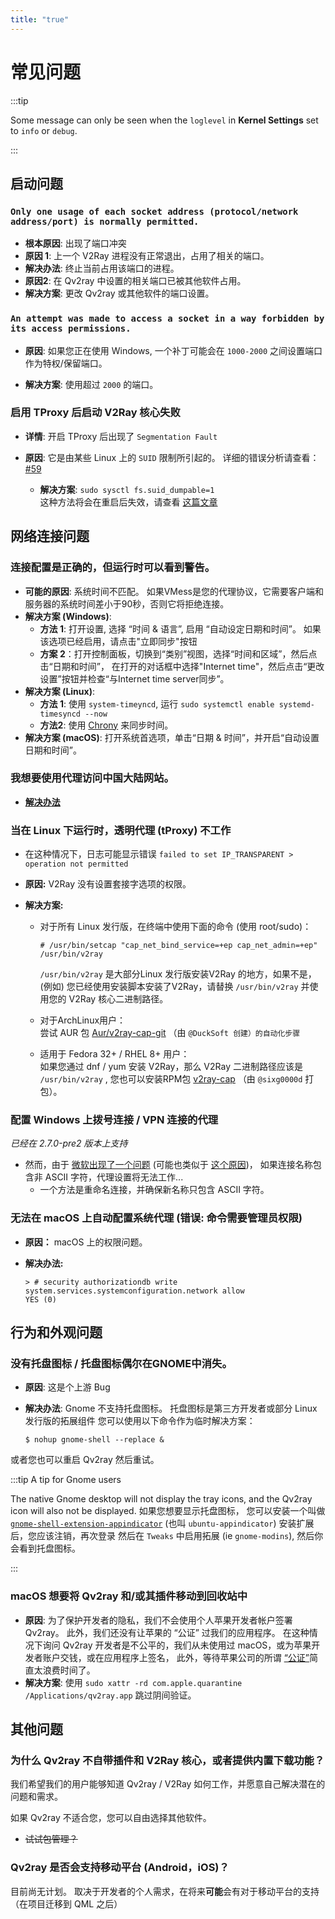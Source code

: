 ```yaml
---
title: "true"
---
```


# 常见问题

:::tip

Some message can only be seen when the `loglevel` in **Kernel Settings** set to `info` or `debug`.

:::

## 启动问题

### `Only one usage of each socket address (protocol/network address/port) is normally permitted.`

- **根本原因**: 出现了端口冲突
- **原因 1**: 上一个 V2Ray 进程没有正常退出，占用了相关的端口。
- **解决办法**: 终止当前占用该端口的进程。
- **原因2**: 在 Qv2ray 中设置的相关端口已被其他软件占用。
- **解决方案**: 更改 Qv2ray 或其他软件的端口设置。

### `An attempt was made to access a socket in a way forbidden by its access permissions.`

- **原因**: 如果您正在使用 Windows, 一个补丁可能会在 `1000-2000` 之间设置端口作为特权/保留端口。

- **解决方案**: 使用超过 `2000` 的端口。

### 启用 TProxy 后启动 V2Ray 核心失败

- **详情**: 开启 TProxy 后出现了 `Segmentation Fault`

- **原因**: 它是由某些 Linux 上的 `SUID` 限制所引起的。 详细的错误分析请查看：[#59](https://github.com/Qv2ray/Qv2ray/issues/59)
  - **解决方案**: `sudo sysctl fs.suid_dumpable=1`  
    这种方法将会在重启后失效，请查看 [这篇文章](http://ssdxiao.github.io/linux/2017/03/20/Sysctl-not-applay-on-boot.html)

## 网络连接问题

### 连接配置是正确的，但运行时可以看到警告。

- **可能的原因**: 系统时间不匹配。 如果VMess是您的代理协议，它需要客户端和服务器的系统时间差小于90秒，否则它将拒绝连接。
- **解决方案 (Windows)**:
  - **方法 1**: 打开设置, 选择 “时间 & 语言”, 启用 “自动设定日期和时间”。 如果该选项已经启用，请点击"立即同步"按钮
  - **方案 2**：打开控制面板，切换到“类别”视图，选择“时间和区域”，然后点击“日期和时间”， 在打开的对话框中选择"Internet time"，然后点击“更改设置”按钮并检查“与Internet time server同步”。
- **解决方案 (Linux)**:
  - **方法 1**: 使用 `system-timeyncd`, 运行 `sudo systemctl enable systemd-timesyncd --now`
  - **方法2**: 使用 [Chrony](https://www.chrony.tuxfamily.org) 来同步时间。
- **解决方案 (macOS)**: 打开系统首选项，单击“日期 & 时间”，并开启“自动设置日期和时间”。

### 我想要使用代理访问中国大陆网站。

- [**解决办法**](../getting-started/step5.md#tweaking-routing-schemes)

### 当在 Linux 下运行时，透明代理 (tProxy) 不工作

- 在这种情况下，日志可能显示错误 `failed to set IP_TRANSPARENT > operation not permitted`

- **原因:** V2Ray 没有设置套接字选项的权限。

- **解决方案:**

  - 对于所有 Linux 发行版，在终端中使用下面的命令 (使用 root/sudo)：

    ```
    # /usr/bin/setcap "cap_net_bind_service=+ep cap_net_admin=+ep" /usr/bin/v2ray
    ```

    `/usr/bin/v2ray` 是大部分Linux 发行版安装V2Ray 的地方，如果不是，(例如) 您已经使用安装脚本安装了V2Ray，请替换 `/usr/bin/v2ray` 并使用您的 V2Ray 核心二进制路径。

  - 对于ArchLinux用户：  
    尝试 AUR 包 [Aur/v2ray-cap-git](https://aur.archlinux.org/packages/v2ray-cap-git/) （由 `@DuckSoft 创建）的自动化步骤`

  - 适用于 Fedora 32+ / RHEL 8+ 用户：  
    如果您通过 dnf / yum 安装 V2Ray，那么 V2Ray 二进制路径应该是 `/usr/bin/v2ray` , 您也可以安装RPM包 [v2ray-cap](https://copr.fedorainfracloud.org/coprs/sixg0000d/v2ray/) （由 `@sixg0000d` 打包）。

### 配置 Windows 上拨号连接 / VPN 连接的代理

*已经在 2.7.0-pre2 版本上支持*

- 然而，由于 [微软出现了一个问题](https://support.microsoft.com/en-us/topic/cannot-configure-proxy-settings-if-a-vpn-connection-name-contains-non-ascii-characters-2c648407-bb72-5600-3126-8c721bc91b70) (可能也类似于 [这个原因](https://github.com/shadowsocks/shadowsocks-windows/issues/1116#issuecomment-294075565))， 如果连接名称包含非 ASCII 字符，代理设置将无法工作...
  - 一个方法是重命名连接，并确保新名称只包含 ASCII 字符。

### 无法在 macOS 上自动配置系统代理 (错误: 命令需要管理员权限)
- **原因：** macOS 上的权限问题。
- **解决办法:**

    ```shell
    > # security authorizationdb write system.services.systemconfiguration.network allow
    YES (0)
    ```



## 行为和外观问题

### 没有托盘图标 / 托盘图标偶尔在GNOME中消失。

- **原因**: 这是个上游 Bug
- **解决办法**: Gnome 不支持托盘图标。 托盘图标是第三方开发者或部分 Linux 发行版的拓展组件 您可以使用以下命令作为临时解决方案：

    ```shell
    $ nohup gnome-shell --replace &
    ```

或者您也可以重启 Qv2ray 然后重试。

:::tip A tip for Gnome users

The native Gnome desktop will not display the tray icons, and the Qv2ray icon will also not be displayed. 如果您想要显示托盘图标， 您可以安装一个叫做 [`gnome-shell-extension-appindicator`](https://github.com/ubuntu/gnome-shell-extension-appindicator) (也叫 `ubuntu-appindicator`) 安装扩展后，您应该注销，再次登录 然后在 `Tweaks` 中启用拓展 (ie `gnome-modins`), 然后你会看到托盘图标。

:::

### macOS 想要将 Qv2ray 和/或其插件移动到回收站中

- **原因**: 为了保护开发者的隐私，我们不会使用个人苹果开发者帐户签署 Qv2ray。 此外，我们还没有让苹果的 “公证” 过我们的应用程序。 在这种情况下询问 Qv2ray 开发者是不公平的，我们从未使用过 macOS，或为苹果开发者账户交钱，或在应用程序上签名， 此外，等待苹果公司的所谓 [“公证”](https://krita.org/en/item/first-notarized-macos-build-of-krita/)简直太浪费时间了。
- **解决方案**: 使用 `sudo xattr -rd com.apple.quarantine /Applications/qv2ray.app` 跳过阴间验证。



## 其他问题

### 为什么 Qv2ray 不自带插件和 V2Ray 核心，或者提供内置下载功能？

我们希望我们的用户能够知道 Qv2ray / V2Ray 如何工作，并愿意自己解决潜在的问题和需求。

如果 Qv2ray 不适合您，您可以自由选择其他软件。

- ~~试试包管理？~~

### Qv2ray 是否会支持移动平台 (Android，iOS)？

目前尚无计划。 取决于开发者的个人需求，在将来**可能**会有对于移动平台的支持（在项目迁移到 QML 之后）
